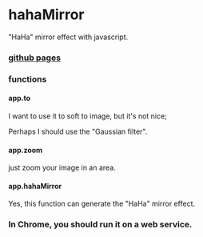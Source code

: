 hahaMirror
==========

"HaHa" mirror effect with javascript.

### [github pages](http://ajccom.github.io/hahaMirror/)

### functions

#### app.to 

I want to use it to soft to image, but it's not nice;

Perhaps I should use the "Gaussian filter".

#### app.zoom

just zoom your image in an area.

#### app.hahaMirror

Yes, this function can generate the "HaHa" mirror effect.

### In Chrome, you should run it on a web service.